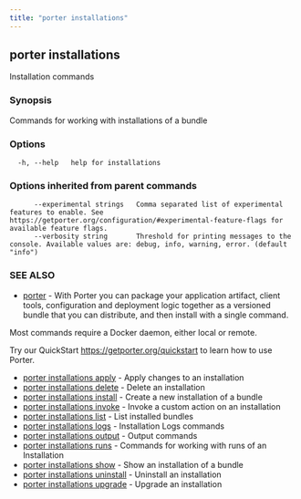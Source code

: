 ```yaml
---
title: "porter installations"
---
```


## porter installations

Installation commands

### Synopsis

Commands for working with installations of a bundle

### Options

```
  -h, --help   help for installations
```

### Options inherited from parent commands

```
      --experimental strings   Comma separated list of experimental features to enable. See https://getporter.org/configuration/#experimental-feature-flags for available feature flags.
      --verbosity string       Threshold for printing messages to the console. Available values are: debug, info, warning, error. (default "info")
```

### SEE ALSO

- [porter](/cli/porter/) - With Porter you can package your application artifact, client tools, configuration and deployment logic together as a versioned bundle that you can distribute, and then install with a single command.

Most commands require a Docker daemon, either local or remote.

Try our QuickStart https://getporter.org/quickstart to learn how to use Porter.

- [porter installations apply](/cli/porter_installations_apply/) - Apply changes to an installation
- [porter installations delete](/cli/porter_installations_delete/) - Delete an installation
- [porter installations install](/cli/porter_installations_install/) - Create a new installation of a bundle
- [porter installations invoke](/cli/porter_installations_invoke/) - Invoke a custom action on an installation
- [porter installations list](/cli/porter_installations_list/) - List installed bundles
- [porter installations logs](/cli/porter_installations_logs/) - Installation Logs commands
- [porter installations output](/cli/porter_installations_output/) - Output commands
- [porter installations runs](/cli/porter_installations_runs/) - Commands for working with runs of an Installation
- [porter installations show](/cli/porter_installations_show/) - Show an installation of a bundle
- [porter installations uninstall](/cli/porter_installations_uninstall/) - Uninstall an installation
- [porter installations upgrade](/cli/porter_installations_upgrade/) - Upgrade an installation
